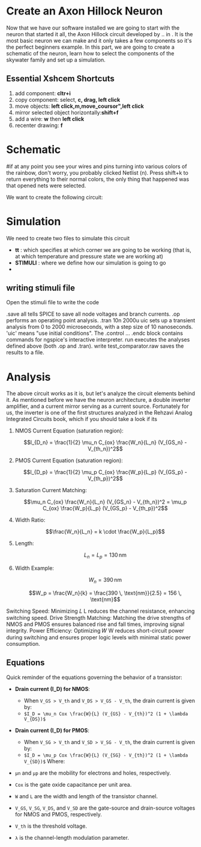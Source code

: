 
# Create an Axon Hillock Neuron 
Now that we have our software installed we are going to start with the neuron that started it all, the Axon Hillock circuit developed by .. in .
It is the most basic neuron we can make and it only takes a few components so it's the perfect beginners example. 
In this part, we are going to create a schematic of the neuron, learn how to select the components of the skywater family and set up a simulation. 

## Essential Xshcem Shortcuts

1. add component: **cltr+i**
2. copy component: select, **c, drag, left click**
3. move objects: **left click,m,move_coursor",left click**
4. mirror selected object horizontally:**shift+f**
5. add a wire: **w** then **left click**
6. recenter drawing: **f**

# Schematic

#if at any point you see your wires and pins turning into various colors of the rainbow, don't worry, you probably clicked Netlist (n).
Press shift+k to return everything to their normal colors, the only thing that happened was that opened nets were selected. 

We want to create the following circuit:



# Simulation

We need to create two files to simulate this circuit
- **tt** : which specifies at which corner we are going to be working (that is, at which temperature and pressure state we are working at)
- **STIMULI** : where we define how our simulation is going to go
- 
## writing stimuli file
Open the stimuli file to write the code 


 .save all tells SPICE to save all node voltages and branch currents.
.op performs an operating point analysis.
.tran 10n 2000u uic sets up a transient analysis from 0 to 2000 microseconds, with a step size of 10 nanoseconds. 'uic' means "use initial conditions".
The .control ... .endc block contains commands for ngspice's interactive interpreter.
run executes the analyses defined above (both .op and .tran).
write test_comparator.raw saves the results to a file.


# Analysis
The above circuit works as it is, but let's analyze the circuit elements behind it. As mentioned before we have the neuron architecture, a double inverter amplifier, and a current mirror serving as a current source. Fortunately for us, the inverter is one of the first structures analyzed in the Rehzavi Analog Integrated Circuits book, which if you should take a look if its

1. NMOS Current Equation (saturation region):

   $$I_{D_n} = \frac{1}{2} \mu_n C_{ox} \frac{W_n}{L_n} (V_{GS_n} - V_{th_n})^2$$

2. PMOS Current Equation (saturation region):

   $$I_{D_p} = \frac{1}{2} \mu_p C_{ox} \frac{W_p}{L_p} (V_{GS_p} - V_{th_p})^2$$

3. Saturation Current Matching:

   $$\mu_n C_{ox} \frac{W_n}{L_n} (V_{GS_n} - V_{th_n})^2 = \mu_p C_{ox} \frac{W_p}{L_p} (V_{GS_p} - V_{th_p})^2$$

4. Width Ratio:

   $$\frac{W_n}{L_n} = k \cdot \frac{W_p}{L_p}$$

5. Length:

   $$L_n = L_p = 130 \, \text{nm}$$

6. Width Example:

   $$W_n = 390 \, \text{nm}$$

   $$W_p = \frac{W_n}{k} = \frac{390 \, \text{nm}}{2.5} = 156 \, \text{nm}$$

Switching Speed: Minimizing 
𝐿
L reduces the channel resistance, enhancing switching speed.
Drive Strength Matching: Matching the drive strengths of NMOS and PMOS ensures balanced rise and fall times, improving signal integrity.
Power Efficiency: Optimizing 
𝑊
W reduces short-circuit power during switching and ensures proper logic levels with minimal static power consumption.


## Equations
Quick reminder of the equations governing the behavior of a transistor:

- **Drain current (I_D) for NMOS**: 
    - When `V_GS > V_th` and `V_DS > V_GS - V_th`, the drain current is given by:
    - `$I_D = \mu_n Cox \frac{W}{L} (V_{GS} - V_{th})^2 (1 + \lambda V_{DS})$`

- **Drain current (I_D) for PMOS**: 
    - When `V_SG > V_th` and `V_SD > V_SG - V_th`, the drain current is given by:
    - `$I_D = \mu_p Cox \frac{W}{L} (V_{SG} - V_{th})^2 (1 + \lambda V_{SD})$`
Where:
- `μn` and `μp` are the mobility for electrons and holes, respectively.
- `Cox` is the gate oxide capacitance per unit area.
- `W` and `L` are the width and length of the transistor channel.
- `V_GS`, `V_SG`, `V_DS`, and `V_SD` are the gate-source and drain-source voltages for NMOS and PMOS, respectively.
- `V_th` is the threshold voltage.
- `λ` is the channel-length modulation parameter.



